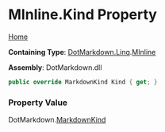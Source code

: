 # MInline\.Kind Property

[Home](../../../../README.md)

**Containing Type**: [DotMarkdown.Linq](../../README.md)\.[MInline](../README.md)

**Assembly**: DotMarkdown\.dll

```csharp
public override MarkdownKind Kind { get; }
```

### Property Value

DotMarkdown\.[MarkdownKind](../../../MarkdownKind/README.md)

